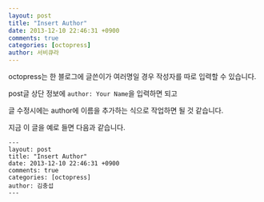 ```yaml
---
layout: post
title: "Insert Author"
date: 2013-12-10 22:46:31 +0900
comments: true
categories: [octopress]
author: 서비큐라
---
```


octopress는 한 블로그에 글쓴이가 여러명일 경우 작성자를 따로 입력할 수 있습니다.

<!--more-->

post글 상단 정보에 `author: Your Name`을 입력하면 되고

글 수정시에는 author에 이름을 추가하는 식으로 작업하면 될 것 같습니다.

지금 이 글을 예로 들면 다음과 같습니다.

```
---
layout: post
title: "Insert Author"
date: 2013-12-10 22:46:31 +0900
comments: true
categories: [octopress]
author: 김충섭
---
```